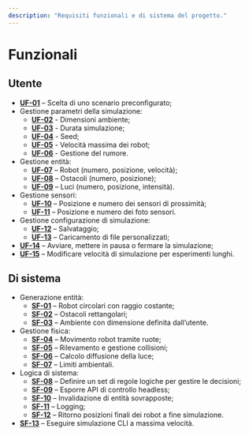 ```yaml
---
description: "Requisiti funzionali e di sistema del progetto."
---
```


# Funzionali

## Utente

- **[UF-01](./02-functional.md)** – Scelta di uno scenario preconfigurato;
- Gestione parametri della simulazione:
  - **[UF-02](./02-functional.md)** - Dimensioni ambiente;
  - **[UF-03](./02-functional.md)** - Durata simulazione;
  - **[UF-04](./02-functional.md)** - Seed;
  - **[UF-05](./02-functional.md)** - Velocità massima dei robot;
  - **[UF-06](./02-functional.md)** - Gestione del rumore.
- Gestione entità:
  - **[UF-07](./02-functional.md)** – Robot (numero, posizione, velocità);
  - **[UF-08](./02-functional.md)** – Ostacoli (numero, posizione);
  - **[UF-09](./02-functional.md)** – Luci (numero, posizione, intensità).
- Gestione sensori:
  - **[UF-10](./02-functional.md)** – Posizione e numero dei sensori di prossimità;
  - **[UF-11](./02-functional.md)** – Posizione e numero dei foto sensori.
- Gestione configurazione di simulazione:
  - **[UF-12](./02-functional.md)** – Salvataggio;
  - **[UF-13](./02-functional.md)** – Caricamento di file personalizzati;
- **[UF-14](./02-functional.md)** – Avviare, mettere in pausa o fermare la simulazione;
- **[UF-15](./02-functional.md)** – Modificare velocità di simulazione per esperimenti lunghi.

## Di sistema

- Generazione entità:
  - **[SF-01](./02-functional.md)** – Robot circolari con raggio costante;
  - **[SF-02](./02-functional.md)** – Ostacoli rettangolari;
  - **[SF-03](./02-functional.md)** – Ambiente con dimensione definita dall’utente.
- Gestione fisica:
  - **[SF-04](./02-functional.md)** – Movimento robot tramite ruote;
  - **[SF-05](./02-functional.md)** – Rilevamento e gestione collisioni;
  - **[SF-06](./02-functional.md)** – Calcolo diffusione della luce;
  - **[SF-07](./02-functional.md)** – Limiti ambientali.
- Logica di sistema:
  - **[SF-08](./02-functional.md)** – Definire un set di regole logiche per gestire le decisioni;
  - **[SF-09](./02-functional.md)** – Esporre API di controllo headless;
  - **[SF-10](./02-functional.md)** – Invalidazione di entità sovrapposte;
  - **[SF-11](./02-functional.md)** – Logging;
  - **[SF-12](./02-functional.md)** – Ritorno posizioni finali dei robot a fine simulazione.
- **[SF-13](./02-functional.md)** – Eseguire simulazione CLI a massima velocità.

